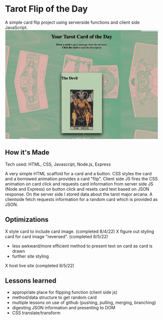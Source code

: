# Tarot Flip of the Day

A simple card flip project using serverside functions and client side JavaScript.<br> 
![screen recording of tarot flip website](public/img/gifflip.gif)


## How it's Made
Tech used: HTML, CSS, Javascript, Node.js, Express

A very simple HTML scaffold for a card and a button. CSS styles the card and a borrowed animation provides a card "flip". Client side JS fires the CSS animation on card click and requests card information from server side JS (Node and Express) on button click and resets card text based on JSON response. On the server side I stored data about the tarot major arcana. A clientside fetch requests information for a random card which is provided as JSON. 

## Optimizations
X style card to include card image. (completed 8/4/22)
X figure out styling card for card image "reversed". (completed 8/5/22)
- less awkward/more efficient method to present text on card as card is drawn
- further site styling
 
 X host live site (completed 8/5/22)

## Lessons learned
- appropriate place for flipping function (client side js)
- method/data structure to get random card
- multiple lessons on use of github (pushing, pulling, merging, branching)
- digesting JSON information and presenting to DOM
- CSS translate/transform 
